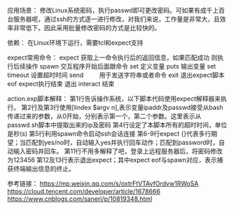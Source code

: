 应用场景：
修改Linux系统密码，执行passwd即可更改密码。可如果有成千上百台服务器呢，通过ssh的方式逐一进行修改，对我们来说，工作量是非常大，且效率非常低下。因此采用批量修改密码的方式是比较快的。

依赖：
在Linux环境下运行，需要tcl和expect支持

expect常用命令：
expect              获取上一命令执行后的返回信息，如果匹配成功 则执行后续操作
spawn               交互程序开始后面跟命令
set                 定义变量
puts                输出变量
set timeout         设置超时时间
send         　　    用于发送字符串或者命令
exit                退出expect脚本
eof                 expect执行结束 退出
interact            结束

action.exp脚本解释：
第1行告诉操作系统，以下脚本代码使用expect解释器来执行。
第2行及第3行使用[lindex $argv n],表示变量ipaddr及passwd接受从bash传递过来的参数，从0开始，分别表示第一个，第二个参数。这里表示从passwd.sh脚本中提取出来的ip及密码
第4行设定了本脚本所有的超时时间，单位是秒(s)
第5行利用spawn命令启动ssh会话连接
第6-9行expect {}代表多行期望；当匹配到yes/no时，自动输入yes并执行回车动作；匹配到password时，自动输入密码并回车。
第11行不用多解释了吧，登录上远程服务器后，将密码修改为123456
第12及13行表示退出expect；其中expect eof与spawn对应，表示捕获终端输出信息的终止。

参考链接：
https://mp.weixin.qq.com/s/oxtrFtVTAvfOrdvw1RWoSA
https://cloud.tencent.com/developer/article/1678666
https://www.cnblogs.com/saneri/p/10819348.html
